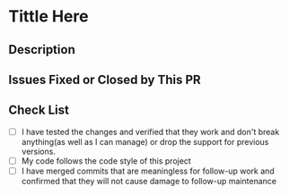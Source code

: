 # Tittle Here
<!--- Provide a general summary of your changes in the title above. -->
<!--- Anything on lines wrapped in comments like these will not show up in the final text. -->

## Description
<!--- Describe your changes in detail here. -->

## Issues Fixed or Closed by This PR

## Check List

- [ ] I have tested the changes and verified that they work and don't break anything(as well as I can manage) or drop the support for previous versions.
- [ ] My code follows the code style of this project
- [ ] I have merged commits that are meaningless for follow-up work and confirmed that they will not cause damage to follow-up maintenance
